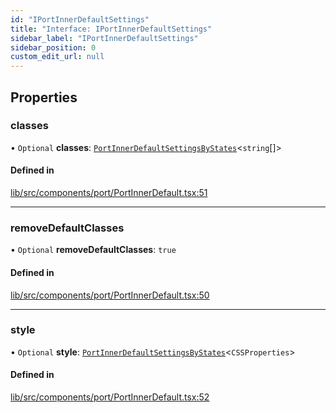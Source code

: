 ```yaml
---
id: "IPortInnerDefaultSettings"
title: "Interface: IPortInnerDefaultSettings"
sidebar_label: "IPortInnerDefaultSettings"
sidebar_position: 0
custom_edit_url: null
---
```


## Properties

### classes

• `Optional` **classes**: [`PortInnerDefaultSettingsByStates`](../#portinnerdefaultsettingsbystates)<`string`[]\>

#### Defined in

[lib/src/components/port/PortInnerDefault.tsx:51](https://github.com/tokarchyn/react-easy-diagram/blob/96a8c28/lib/src/components/port/PortInnerDefault.tsx#L51)

___

### removeDefaultClasses

• `Optional` **removeDefaultClasses**: ``true``

#### Defined in

[lib/src/components/port/PortInnerDefault.tsx:50](https://github.com/tokarchyn/react-easy-diagram/blob/96a8c28/lib/src/components/port/PortInnerDefault.tsx#L50)

___

### style

• `Optional` **style**: [`PortInnerDefaultSettingsByStates`](../#portinnerdefaultsettingsbystates)<`CSSProperties`\>

#### Defined in

[lib/src/components/port/PortInnerDefault.tsx:52](https://github.com/tokarchyn/react-easy-diagram/blob/96a8c28/lib/src/components/port/PortInnerDefault.tsx#L52)
